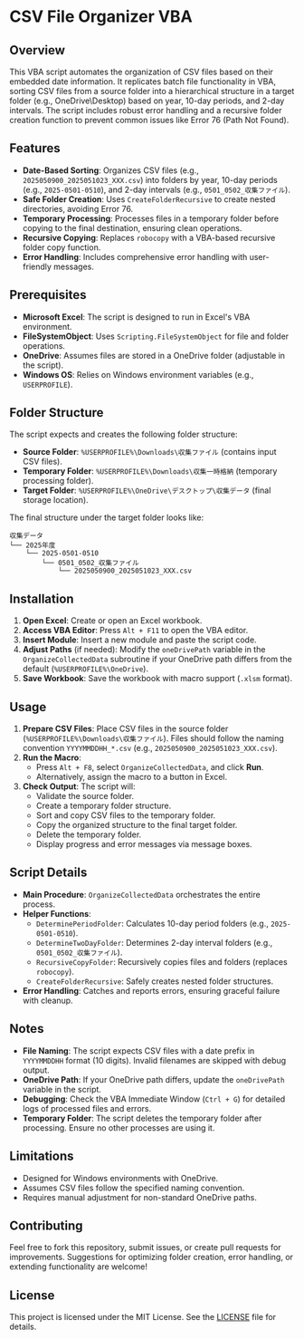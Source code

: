 # CSV File Organizer VBA

## Overview
This VBA script automates the organization of CSV files based on their embedded date information. It replicates batch file functionality in VBA, sorting CSV files from a source folder into a hierarchical structure in a target folder (e.g., OneDrive\Desktop) based on year, 10-day periods, and 2-day intervals. The script includes robust error handling and a recursive folder creation function to prevent common issues like Error 76 (Path Not Found).

## Features
- **Date-Based Sorting**: Organizes CSV files (e.g., `2025050900_2025051023_XXX.csv`) into folders by year, 10-day periods (e.g., `2025-0501-0510`), and 2-day intervals (e.g., `0501_0502_収集ファイル`).
- **Safe Folder Creation**: Uses `CreateFolderRecursive` to create nested directories, avoiding Error 76.
- **Temporary Processing**: Processes files in a temporary folder before copying to the final destination, ensuring clean operations.
- **Recursive Copying**: Replaces `robocopy` with a VBA-based recursive folder copy function.
- **Error Handling**: Includes comprehensive error handling with user-friendly messages.

## Prerequisites
- **Microsoft Excel**: The script is designed to run in Excel's VBA environment.
- **FileSystemObject**: Uses `Scripting.FileSystemObject` for file and folder operations.
- **OneDrive**: Assumes files are stored in a OneDrive folder (adjustable in the script).
- **Windows OS**: Relies on Windows environment variables (e.g., `USERPROFILE`).

## Folder Structure
The script expects and creates the following folder structure:
- **Source Folder**: `%USERPROFILE%\Downloads\収集ファイル` (contains input CSV files).
- **Temporary Folder**: `%USERPROFILE%\Downloads\収集一時格納` (temporary processing folder).
- **Target Folder**: `%USERPROFILE%\OneDrive\デスクトップ\収集データ` (final storage location).

The final structure under the target folder looks like:
```
収集データ
└── 2025年度
    └── 2025-0501-0510
        └── 0501_0502_収集ファイル
            └── 2025050900_2025051023_XXX.csv
```

## Installation
1. **Open Excel**: Create or open an Excel workbook.
2. **Access VBA Editor**: Press `Alt + F11` to open the VBA editor.
3. **Insert Module**: Insert a new module and paste the script code.
4. **Adjust Paths** (if needed): Modify the `oneDrivePath` variable in the `OrganizeCollectedData` subroutine if your OneDrive path differs from the default (`%USERPROFILE%\OneDrive`).
5. **Save Workbook**: Save the workbook with macro support (`.xlsm` format).

## Usage
1. **Prepare CSV Files**: Place CSV files in the source folder (`%USERPROFILE%\Downloads\収集ファイル`). Files should follow the naming convention `YYYYMMDDHH_*.csv` (e.g., `2025050900_2025051023_XXX.csv`).
2. **Run the Macro**:
   - Press `Alt + F8`, select `OrganizeCollectedData`, and click **Run**.
   - Alternatively, assign the macro to a button in Excel.
3. **Check Output**: The script will:
   - Validate the source folder.
   - Create a temporary folder structure.
   - Sort and copy CSV files to the temporary folder.
   - Copy the organized structure to the final target folder.
   - Delete the temporary folder.
   - Display progress and error messages via message boxes.

## Script Details
- **Main Procedure**: `OrganizeCollectedData` orchestrates the entire process.
- **Helper Functions**:
  - `DeterminePeriodFolder`: Calculates 10-day period folders (e.g., `2025-0501-0510`).
  - `DetermineTwoDayFolder`: Determines 2-day interval folders (e.g., `0501_0502_収集ファイル`).
  - `RecursiveCopyFolder`: Recursively copies files and folders (replaces `robocopy`).
  - `CreateFolderRecursive`: Safely creates nested folder structures.
- **Error Handling**: Catches and reports errors, ensuring graceful failure with cleanup.

## Notes
- **File Naming**: The script expects CSV files with a date prefix in `YYYYMMDDHH` format (10 digits). Invalid filenames are skipped with debug output.
- **OneDrive Path**: If your OneDrive path differs, update the `oneDrivePath` variable in the script.
- **Debugging**: Check the VBA Immediate Window (`Ctrl + G`) for detailed logs of processed files and errors.
- **Temporary Folder**: The script deletes the temporary folder after processing. Ensure no other processes are using it.

## Limitations
- Designed for Windows environments with OneDrive.
- Assumes CSV files follow the specified naming convention.
- Requires manual adjustment for non-standard OneDrive paths.

## Contributing
Feel free to fork this repository, submit issues, or create pull requests for improvements. Suggestions for optimizing folder creation, error handling, or extending functionality are welcome!

## License
This project is licensed under the MIT License. See the [LICENSE](LICENSE) file for details.
